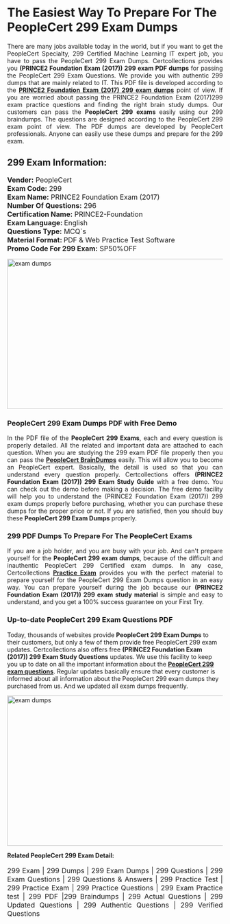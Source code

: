 <h1>The Easiest Way To Prepare For The PeopleCert 299 Exam Dumps</h1> <p style="text-align:justify">There are many jobs available today in the world, but if you want to get the PeopleCert Specialty, 299 Certified Machine Learning IT expert job, you have to pass the PeopleCert 299 Exam Dumps. Certcollections provides you <strong>(PRINCE2 Foundation Exam (2017)) 299 exam PDF dumps</strong> for passing the PeopleCert 299 Exam Questions. We provide you with authentic 299 dumps that are mainly related to IT. This PDF file is developed according to the <a href="https://www.certsofficial.com/peoplecert/299-questions"><strong>PRINCE2 Foundation Exam (2017) 299 exam dumps</strong></a> point of view. If you are worried about passing the PRINCE2 Foundation Exam (2017)299 exam practice questions and finding the right brain study dumps. Our customers can pass the <strong>PeopleCert 299 exams </strong>easily using our 299 braindumps. The questions are designed according to the PeopleCert 299 exam point of view. The PDF dumps are developed by PeopleCert professionals. Anyone can easily use these dumps and prepare for the 299 exam.</p> <h2><strong>299 Exam Information:</strong></h2> <p><span style="font-size:16px"><strong>Vender:</strong> PeopleCert<br /> <strong>Exam Code:</strong> 299<br /> <strong>Exam Name:</strong> PRINCE2 Foundation Exam (2017)<br /> <strong>Number Of Questions:</strong> 296<br /> <strong>Certification Name:</strong> PRINCE2-Foundation<br /> <strong>Exam Language: </strong>English<br /> <strong>Questions Type:</strong> MCQ`s<br /> <strong>Material Format: </strong>PDF & Web Practice Test Software<br /> <strong>Promo Code For 299 Exam:</strong> SP50%OFF</span></p> <p><a href="https://www.certsofficial.com/peoplecert/299-questions" rel="no-follow"><img alt="exam dumps" src="https://www.certcollections.com/uploads/content/certsofficial.jpg" style="height:350px; width:750px" /></a></p> <h3><strong>PeopleCert 299 Exam Dumps PDF with Free Demo</strong></h3> <p style="text-align:justify">In the PDF file of the <strong>PeopleCert 299 Exams</strong>, each and every question is properly detailed. All the related and important data are attached to each question. When you are studying the 299 exam PDF file properly then you can pass the <a href="https://www.certsofficial.com/peoplecert-dumps"><strong>PeopleCert BrainDumps</strong></a> easily. This will allow you to become an PeopleCert expert. Basically, the detail is used so that you can understand every question properly. Certcollections offers <strong>(PRINCE2 Foundation Exam (2017)) 299 Exam Study Guide</strong> with a free demo. You can check out the demo before making a decision. The free demo facility will help you to understand the (PRINCE2 Foundation Exam (2017)) 299 exam dumps properly before purchasing, whether you can purchase these dumps for the proper price or not. If you are satisfied, then you should buy these <strong>PeopleCert 299 Exam Dumps</strong> properly.</p> <h3><strong>299 PDF Dumps To Prepare For The PeopleCert Exams</strong></h3> <p style="text-align:justify">If you are a job holder, and you are busy with your job. And can't prepare yourself for the <strong>PeopleCert 299 exam dumps</strong>, because of the difficult and inauthentic PeopleCert 299 Certified exam dumps. In any case, Certcollections <strong><a href="https://www.certsofficial.com/">Practice Exam</a></strong> provides you with the perfect material to prepare yourself for the PeopleCert 299 Exam Dumps question in an easy way. You can prepare yourself during the job because our <strong>(PRINCE2 Foundation Exam (2017)) 299 exam study material</strong> is simple and easy to understand, and you get a 100% success guarantee on your First Try.</p> <h3><strong>Up-to-date PeopleCert 299 Exam Questions PDF</strong></h3> <p>Today, thousands of websites provide <strong>PeopleCert 299 Exam Dumps</strong> to their customers, but only a few of them provide free PeopleCert 299 exam updates. Certcollections also offers free <strong>(PRINCE2 Foundation Exam (2017)) 299 Exam Study Questions</strong> updates. We use this facility to keep you up to date on all the important information about the <a href="https://www.certsofficial.com/peoplecert/299-questions"><strong>PeopleCert 299 exam questions</strong></a>. Regular updates basically ensure that every customer is informed about all information about the PeopleCert 299 exam dumps they purchased from us. And we updated all exam dumps frequently.</p> <p><a href="https://www.certsofficial.com/peoplecert/299-questions"><img alt="exam dumps " src="https://www.certcollections.com/uploads/content/certsofficial2.jpg" style="height:350px; width:750px" /></a></p> <p style="text-align:justify"><span style="font-size:14px"><strong>Related PeopleCert 299 Exam Detail:</strong></span><br /> <br /> <span style="font-size:16px">299 Exam | 299 Dumps | 299 Exam Dumps | 299 Questions | 299 Exam Questions | 299 Questions & Answers | 299 Practice Test | 299 Practice Exam | 299 Practice Questions | 299 Exam Practice test | 299 PDF |299 Braindumps | 299 Actual Questions | 299 Updated Questions | 299 Authentic Questions | 299 Verified Questions</span></p>

